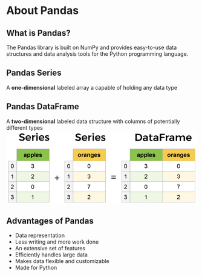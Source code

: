 # About Pandas

## What is Pandas?
The Pandas library is built on NumPy and provides easy-to-use data structures and data analysis tools for the Python programming language.

## Pandas Series
A **one-dimensional** labeled array a capable of holding any data type

## Pandas DataFrame
A **two-dimensional** labeled data structure with columns of potentially different types
![Pandas](../img/pandas.png)

## Advantages of Pandas
- Data representation
- Less writing and more work done
- An extensive set of features
- Efficiently handles large data
- Makes data flexible and customizable
- Made for Python
